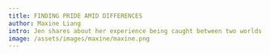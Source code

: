 ```yaml
---
title: FINDING PRIDE AMID DIFFERENCES
author: Maxine Liang
intro: Jen shares about her experience being caught between two worlds of never feeling “enough” and how she managed to be at peace with her sense of self.
image: /assets/images/maxine/maxine.png
---
```

